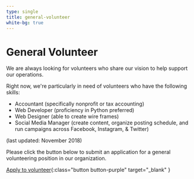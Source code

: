 ```yaml
---
type: single
title: general-volunteer
white-bg: true
---
```


# <span class="emphasized-header">General Volunteer</span>

We are always looking for volunteers who share our vision to help support our operations.

Right now, we're particularly in need of volunteers who have the following skills:

- <span class="bold">Accountant</span> (specifically nonprofit or tax accounting)
- <span class="bold">Web Developer</span> (proficiency in Python preferred)
- <span class="bold">Web Designer</span> (able to create wire frames)
- <span class="bold">Social Media Manager</span> (create content, organize posting schedule, and run campaigns across Facebook, Instagram, & Twitter)

(last updated: November 2018)

Please click the button below to submit an application for a general volunteering position in our organization.

[Apply to volunteer](https://docs.google.com/forms/d/e/1FAIpQLScEc_LvhC85sTBeHLUKUlEf7BG8m-kXZxJXdj9NE5uj6jmm8g/viewform){:class="button button-purple" target="_blank" }